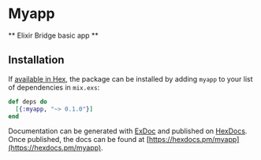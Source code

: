 # Myapp

** Elixir Bridge basic app **

## Installation

If [available in Hex](https://hex.pm/docs/publish), the package can be installed
by adding `myapp` to your list of dependencies in `mix.exs`:

```elixir
def deps do
  [{:myapp, "~> 0.1.0"}]
end
```

Documentation can be generated with [ExDoc](https://github.com/elixir-lang/ex_doc)
and published on [HexDocs](https://hexdocs.pm). Once published, the docs can
be found at [https://hexdocs.pm/myapp](https://hexdocs.pm/myapp).
